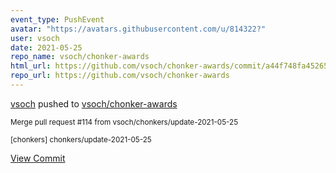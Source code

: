 ```yaml
---
event_type: PushEvent
avatar: "https://avatars.githubusercontent.com/u/814322?"
user: vsoch
date: 2021-05-25
repo_name: vsoch/chonker-awards
html_url: https://github.com/vsoch/chonker-awards/commit/a44f748fa45265be383afa5e07a99aa87ddc1755
repo_url: https://github.com/vsoch/chonker-awards
---
```


<a href='https://github.com/vsoch' target='_blank'>vsoch</a> pushed to <a href='https://github.com/vsoch/chonker-awards' target='_blank'>vsoch/chonker-awards</a>

<small>Merge pull request #114 from vsoch/chonkers/update-2021-05-25

[chonkers] chonkers/update-2021-05-25</small>

<a href='https://github.com/vsoch/chonker-awards/commit/a44f748fa45265be383afa5e07a99aa87ddc1755' target='_blank'>View Commit</a>